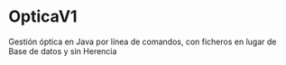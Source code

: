 # OpticaV1
Gestión óptica en Java por línea de comandos, con ficheros en lugar de Base de datos y sin Herencia
